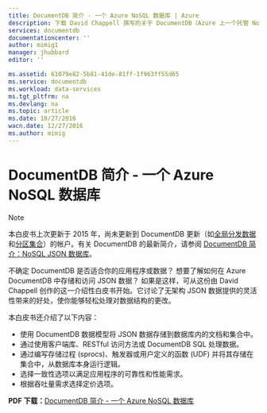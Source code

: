```yaml
---
title: DocumentDB 简介 - 一个 Azure NoSQL 数据库 | Azure
description: 下载 David Chappell 撰写的关于 DocumentDB（Azure 上一个托管 NoSQL 数据库）的白皮书。
services: documentdb
documentationcenter: ''
author: mimig1
manager: jhubbard
editor: ''

ms.assetid: 61079e82-5b81-41de-81ff-1f963ff55d65
ms.service: documentdb
ms.workload: data-services
ms.tgt_pltfrm: na
ms.devlang: na
ms.topic: article
ms.date: 10/27/2016
wacn.date: 12/27/2016
ms.author: mimig
---
```


# DocumentDB 简介 - 一个 Azure NoSQL 数据库 

> [!NOTE]
> 本白皮书上次更新于 2015 年，尚未更新到 DocumentDB 更新（如[全局分发数据](./documentdb-distribute-data-globally.md)和[分区集合](./documentdb-partition-data.md)）的帐户。有关 DocumentDB 的最新简介，请参阅 [DocumentDB 简介：NoSQL JSON 数据库](./documentdb-introduction.md)。

不确定 DocumentDB 是否适合你的应用程序或数据？ 想要了解如何在 Azure DocumentDB 中存储和访问 JSON 数据？ 如果是这样，可从这份由 David Chappell 创作的这一介绍性白皮书开始。它讨论了无架构 JSON 数据提供的灵活性带来的好处，使你能够轻松处理对数据结构的更改。

本白皮书还介绍了以下内容：

- 使用 DocumentDB 数据模型将 JSON 数据存储到数据库内的文档和集合中。
- 通过使用客户端库、RESTful 访问方法或 DocumentDB SQL 处理数据。
- 通过编写存储过程 (sprocs)、触发器或用户定义的函数 (UDF) 并将其存储在集合中，从数据库本身运行逻辑。
- 选择一致性选项以满足应用程序的可靠性和性能需求。
- 根据吞吐量需求选择定价选项。

**PDF 下载：**[DocumentDB 简介 - 一个 Azure NoSQL 数据库](http://go.microsoft.com/fwlink/?LinkId=511318)

<!---HONumber=Mooncake_1219_2016-->